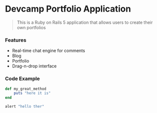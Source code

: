 # Devcamp Portfolio Application

> This is a Ruby on Rails 5 application that allows users to create their own portfolios

### Features

- Real-time chat engine for comments
- Blog
- Portfolio
- Drag-n-drop interface

### Code Example

```ruby
def my_great_method
	puts "here it is"
end
```

```javascript
alert "hello ther"
```